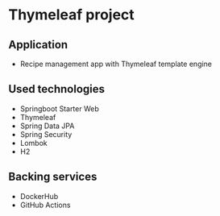 # Thymeleaf project

## Application

- Recipe management app with Thymeleaf template engine

## Used technologies

- Springboot Starter Web
- Thymeleaf
- Spring Data JPA
- Spring Security
- Lombok
- H2

## Backing services

- DockerHub
- GitHub Actions